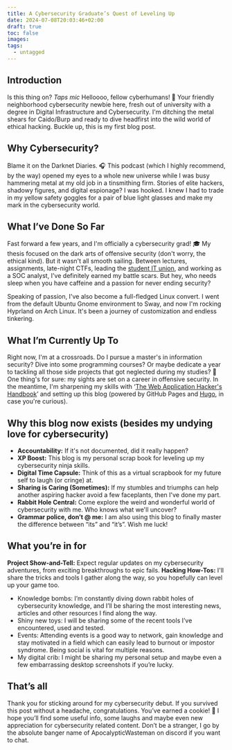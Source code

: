 ```yaml
---
title: A Cybersecurity Graduate’s Quest of Leveling Up
date: 2024-07-08T20:03:46+02:00
draft: true
toc: false
images: 
tags:
  - untagged
---
```



## Introduction

Is this thing on? _Taps mic_ Helloooo, fellow cyberhumans! 👋 Your friendly neighborhood cybersecurity newbie here, fresh out of university with a degree in Digital Infrastructure and Cybersecurity. I'm ditching the metal shears for Caido/Burp and ready to dive headfirst into the wild world of ethical hacking. Buckle up, this is my first blog post.

## Why Cybersecurity?
Blame it on the Darknet Diaries. 🎧 This podcast (which I highly recommend, by the way) opened my eyes to a whole new universe while I was busy hammering metal at my old job in a tinsmithing firm. Stories of elite hackers, shadowy figures, and digital espionage? I was hooked. I knew I had to trade in my yellow safety goggles for a pair of blue light glasses and make my mark in the cybersecurity world.

## What I’ve Done So Far
Fast forward a few years, and I'm officially a cybersecurity grad! 🎓 My thesis focused on the dark arts of offensive security (don't worry, the ethical kind). But it wasn't all smooth sailing. Between lectures, assignments, late-night CTFs, leading the [student IT union](https://login.no), and working as a SOC analyst, I've definitely earned my battle scars. But hey, who needs sleep when you have caffeine and a passion for never ending security?

Speaking of passion, I've also become a full-fledged Linux convert. I went from the default Ubuntu Gnome environment to Sway, and now I'm rocking Hyprland on Arch Linux. It's been a journey of customization and endless tinkering.

## What I’m Currently Up To
Right now, I'm at a crossroads. Do I pursue a master's in information security?  Dive into some programming courses? Or maybe dedicate a year to tackling all those side projects that got neglected during my studies? 🤔 One thing's for sure: my sights are set on a career in offensive security. In the meantime, I'm sharpening my skills with ‘[The Web Application Hacker's Handbook](https://www.amazon.com/Web-Application-Hackers-Handbook-Exploiting/dp/1118026470)’ and setting up this blog (powered by GitHub Pages and [Hugo](https://gohugo.io), in case you're curious).

## Why this blog now exists (besides my undying love for cybersecurity)

- **Accountability:** If it's not documented, did it really happen?
- **XP Boost:** This blog is my personal scrap book for leveling up my cybersecurity ninja skills.
- **Digital Time Capsule:** Think of this as a virtual scrapbook for my future self to laugh (or cringe) at.
- **Sharing is Caring (Sometimes):** If my stumbles and triumphs can help another aspiring hacker avoid a few faceplants, then I've done my part.
- **Rabbit Hole Central:** Come explore the weird and wonderful world of cybersecurity with me. Who knows what we'll uncover?
- **Grammar police, don’t @ me:** I am also using this blog to finally master the difference between “its” and “it’s”. Wish me luck!


## What you’re in for

**Project Show-and-Tell:** Expect regular updates on my cybersecurity adventures, from exciting breakthroughs to epic fails.
**Hacking How-Tos:** I'll share the tricks and tools I gather along the way, so you hopefully can level up your game too.
- Knowledge bombs: I’m constantly diving down rabbit holes of cybersecurity knowledge, and I’ll be sharing the most interesting news, articles and other resources I find along the way. 
- Shiny new toys: I will be sharing some of the recent tools I’ve encountered, used and tested. 
- Events: Attending events is a good way to network, gain knowledge and stay motivated in a field which can easily lead to burnout or impostor syndrome. Being social is vital for multiple reasons. 
- My digital crib: I might be sharing my personal setup and maybe even a few embarrassing desktop screenshots if you’re lucky. 

## That’s all
Thank you for sticking around for my cybersecurity debut. If you survived this post without a headache, congratulations. You’ve earned a cookie! 🍪 I hope you’ll find some useful info, some laughs and maybe even new appreciation for cybersecurity related content. Don’t be a stranger, I go by the absolute banger name of ApocalypticWasteman on discord if you want to chat. 